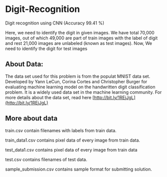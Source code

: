 # Digit-Recognition
Digit recognition using CNN  (Accuracy 99.41 %)

Here, we need to identify the digit in given images. We have total 70,000 images, out of which 49,000 are part of train images with the label of digit and rest 21,000 images are unlabeled (known as test images). Now, We need to identify the digit for test images

## About Data:

The data set used for this problem is from the populat MNIST data set. Developed by Yann LeCun, Corina Cortes and Christopher Burger for evaluating machine learning model on the handwritten digit classification problem. It is a widely used data set in the machine learning community. For more details about the data set, read here [http://bit.ly/1REjJgL](http://bit.ly/1REjJgL)

## More about data


train.csv contain filenames with labels from train data.

train_data1.csv contains pixel data of every image from train data.

test_data1.csv contains pixel data of every image from train data

test.csv contains filenames of test data.

sample_submission.csv contains sample format for submitting solution.

